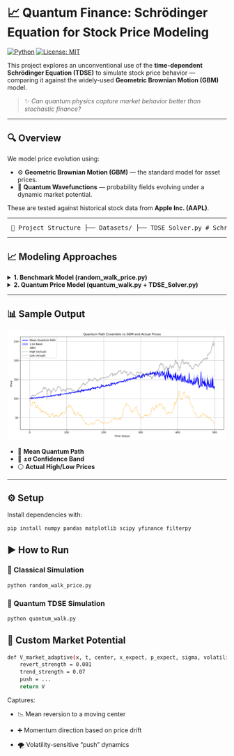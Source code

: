 # 📈 Quantum Finance: Schrödinger Equation for Stock Price Modeling

[![Python](https://img.shields.io/badge/Python-3.8+-blue?logo=python&logoColor=white)](https://www.python.org/)
[![License: MIT](https://img.shields.io/badge/License-MIT-yellow.svg)](https://opensource.org/licenses/MIT)

This project explores an unconventional use of the **time-dependent Schrödinger Equation (TDSE)** to simulate stock price behavior — comparing it against the widely-used **Geometric Brownian Motion (GBM)** model.

> ✨ *Can quantum physics capture market behavior better than stochastic finance?*

---

## 🔍 Overview

We model price evolution using:
- ⚙️ **Geometric Brownian Motion (GBM)** — the standard model for asset prices.
- 🧠 **Quantum Wavefunctions** — probability fields evolving under a dynamic market potential.

These are tested against historical stock data from **Apple Inc. (AAPL)**.

---

<pre> 📁 Project Structure ├── Datasets/ ├── TDSE_Solver.py # Schrödinger equation (TDSE) simulation engine ├── quantum_walk.py # Quantum simulation with adaptive market potential ├── random_walk_price.py # Benchmark: AR(1) vs GBM simulation ├── preview_chart.png # Visualization output └── README.md # Project overview (this file) </pre>

---

## 📈 Modeling Approaches

<details>
<summary><strong>1. Benchmark Model (random_walk_price.py)</strong></summary>

- Loads real historical data and normalizes prices
- Simulates stock price evolution using:
  - 🔁 **AR(1)** process (autocorrelated returns)
  - 📉 **GBM** using inferred μ and σ
- Overlays simulated paths with actual price highs and lows
</details>

<details>
<summary><strong>2. Quantum Price Model (quantum_walk.py + TDSE_Solver.py)</strong></summary>

- Initializes wavefunction with:
  - `x₀` = starting price  
  - `p₀` = trend estimate from linear regression  
  - `σ` = rolling volatility → quantum uncertainty

- Evolves using **Split-Operator Fourier Method**
- Market potential adapts to:
  - Recent price momentum
  - Mean-reversion behavior
  - Volatility-driven exploratory pushes
- Samples probabilistic paths from evolving wavefunction
- Applies **Kalman filter** for optional smoothing
</details>

---

## 📊 Sample Output

<p align="center">
  <img src="Q_vs_G.png" alt="Quantum vs GBM vs Actual Prices" width="600"/>
</p>

- 🔵 **Mean Quantum Path**
- 🔷 **±σ Confidence Band**
- ⚪️ **Actual High/Low Prices**

---

## ⚙️ Setup

Install dependencies with:

```bash
pip install numpy pandas matplotlib scipy yfinance filterpy
```

## ▶️ How to Run
### 🧪 Classical Simulation
```bash
python random_walk_price.py
```
### 🧠 Quantum TDSE Simulation
```bash
python quantum_walk.py
```
## 🧰 Custom Market Potential
```bash
def V_market_adaptive(x, t, center, x_expect, p_expect, sigma, volatility):
    revert_strength = 0.001
    trend_strength = 0.07
    push = ...
    return V
```
Captures:
- 📉 Mean reversion to a moving center

- ➕ Momentum direction based on price drift

- 🌪 Volatility-sensitive “push” dynamics

